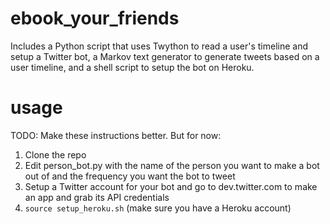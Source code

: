 # ebook_your_friends

Includes a Python script that uses Twython to read a user's timeline and setup a Twitter bot, a Markov text generator to generate tweets based on a user timeline, and a shell script to setup the bot on Heroku.

# usage

TODO: Make these instructions better.
But for now:

1. Clone the repo
2. Edit person_bot.py with the name of the person you want to make a bot out of and the frequency you want the bot to tweet
3. Setup a Twitter account for your bot and go to dev.twitter.com to make an app and grab its API credentials
4. ```source setup_heroku.sh``` (make sure you have a Heroku account)
